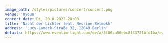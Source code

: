 ```yaml
---
image_path: /styles/pictures/concert/concert.png
venue: 'Oyoun'
concert_date: Di, 20.0.2022 20:00
title: 'Nacht der Lichter feat. Nesrine Belmokh'
address: 'Lucy-Lameck-Straße 32, 12049 Berlin'
details: https://www.eventim-light.com/de/a/5f86ca50ebc8f43721bfd1ba/e/631087d20908fc1c71afa59d/
---
```

